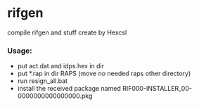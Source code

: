 # rifgen
compile rifgen and stuff create by Hexcsl

### Usage:
* put act.dat and idps.hex in dir
* put *.rap in dir RAPS (move no needed raps other directory)
* run resign_all.bat
* install the received package named RIF000-INSTALLER_00-0000000000000000.pkg
